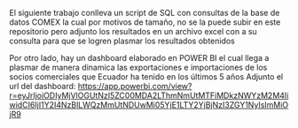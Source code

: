 El siguiente trabajo conlleva un script de SQL con consultas de la base de datos COMEX la cual por motivos de tamaño, no se la puede subir en este repositorio pero adjunto los resultados en un archivo excel con 
a su consulta para que se logren plasmar los resultados obtenidos 

Por otro lado, hay un dashboard elaborado en POWER BI el cual llega a plasmar de manera dinamica las exportaciones e importaciones de los socios comerciales que Ecuador ha tenido en los últimos 5 años
Adjunto el url del dashboard: https://app.powerbi.com/view?r=eyJrIjoiODIyMjVlOGUtNzI5ZC00MDA2LThmNmUtMTFiMDkzNWYzM2M4IiwidCI6IjI1Y2I4NzBlLWQzMmUtNDUwMi05YjE1LTY2YjBjNzI3ZGY1NyIsImMiOjR9

